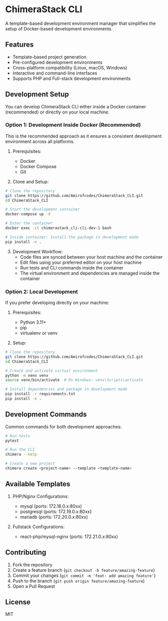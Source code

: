 # ChimeraStack CLI

A template-based development environment manager that simplifies the setup of Docker-based development environments.

## Features

- Template-based project generation
- Pre-configured development environments
- Cross-platform compatibility (Linux, macOS, Windows)
- Interactive and command-line interfaces
- Supports PHP and Full-stack development environments

## Development Setup

You can develop ChimeraStack CLI either inside a Docker container (recommended) or directly on your local machine.

### Option 1: Development Inside Docker (Recommended)

This is the recommended approach as it ensures a consistent development environment across all platforms.

1. Prerequisites:
   - Docker
   - Docker Compose
   - Git

2. Clone and Setup:
```bash
# Clone the repository
git clone https://github.com/Amirofcodes/ChimeraStack_CLI.git
cd ChimeraStack_CLI

# Start the development container
docker-compose up -d

# Enter the container
docker exec -it chimerastack_cli-cli-dev-1 bash

# Inside container: Install the package in development mode
pip install -e .
```

3. Development Workflow:
   - Code files are synced between your host machine and the container
   - Edit files using your preferred editor on your host machine
   - Run tests and CLI commands inside the container
   - The virtual environment and dependencies are managed inside the container

### Option 2: Local Development

If you prefer developing directly on your machine:

1. Prerequisites:
   - Python 3.11+
   - pip
   - virtualenv or venv

2. Setup:
```bash
# Clone the repository
git clone https://github.com/Amirofcodes/ChimeraStack_CLI.git
cd ChimeraStack_CLI

# Create and activate virtual environment
python -m venv venv
source venv/bin/activate  # On Windows: venv\Scripts\activate

# Install dependencies and package in development mode
pip install -r requirements.txt
pip install -e .
```

## Development Commands

Common commands for both development approaches:

```bash
# Run tests
pytest

# Run the CLI
chimera --help

# Create a new project
chimera create <project-name> --template <template-name>
```

## Available Templates

1. PHP/Nginx Configurations:
   - mysql (ports: 172.18.0.x:80xx)
   - postgresql (ports: 172.19.0.x:80xx)
   - mariadb (ports: 172.20.0.x:80xx)

2. Fullstack Configurations:
   - react-php/mysql-nginx (ports: 172.21.0.x:80xx)

## Contributing

1. Fork the repository
2. Create a feature branch (`git checkout -b feature/amazing-feature`)
3. Commit your changes (`git commit -m 'feat: add amazing feature'`)
4. Push to the branch (`git push origin feature/amazing-feature`)
5. Open a Pull Request

## License

MIT